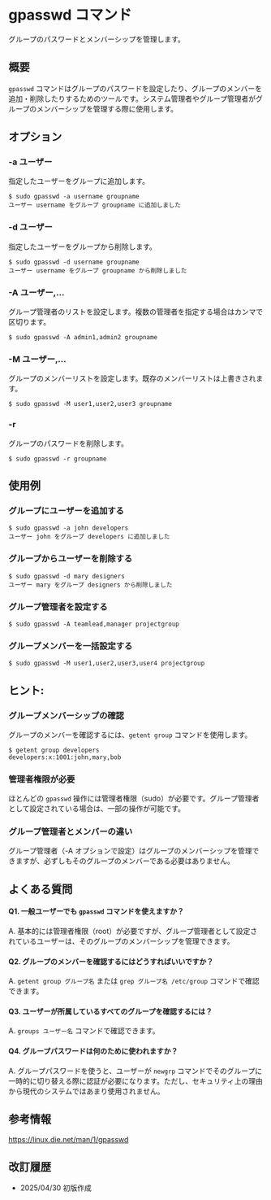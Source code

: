 # gpasswd コマンド

グループのパスワードとメンバーシップを管理します。

## 概要

`gpasswd` コマンドはグループのパスワードを設定したり、グループのメンバーを追加・削除したりするためのツールです。システム管理者やグループ管理者がグループのメンバーシップを管理する際に使用します。

## オプション

### **-a ユーザー**

指定したユーザーをグループに追加します。

```console
$ sudo gpasswd -a username groupname
ユーザー username をグループ groupname に追加しました
```

### **-d ユーザー**

指定したユーザーをグループから削除します。

```console
$ sudo gpasswd -d username groupname
ユーザー username をグループ groupname から削除しました
```

### **-A ユーザー,...**

グループ管理者のリストを設定します。複数の管理者を指定する場合はカンマで区切ります。

```console
$ sudo gpasswd -A admin1,admin2 groupname
```

### **-M ユーザー,...**

グループのメンバーリストを設定します。既存のメンバーリストは上書きされます。

```console
$ sudo gpasswd -M user1,user2,user3 groupname
```

### **-r**

グループのパスワードを削除します。

```console
$ sudo gpasswd -r groupname
```

## 使用例

### グループにユーザーを追加する

```console
$ sudo gpasswd -a john developers
ユーザー john をグループ developers に追加しました
```

### グループからユーザーを削除する

```console
$ sudo gpasswd -d mary designers
ユーザー mary をグループ designers から削除しました
```

### グループ管理者を設定する

```console
$ sudo gpasswd -A teamlead,manager projectgroup
```

### グループメンバーを一括設定する

```console
$ sudo gpasswd -M user1,user2,user3,user4 projectgroup
```

## ヒント:

### グループメンバーシップの確認

グループのメンバーを確認するには、`getent group` コマンドを使用します。

```console
$ getent group developers
developers:x:1001:john,mary,bob
```

### 管理者権限が必要

ほとんどの `gpasswd` 操作には管理者権限（sudo）が必要です。グループ管理者として設定されている場合は、一部の操作が可能です。

### グループ管理者とメンバーの違い

グループ管理者（-A オプションで設定）はグループのメンバーシップを管理できますが、必ずしもそのグループのメンバーである必要はありません。

## よくある質問

#### Q1. 一般ユーザーでも `gpasswd` コマンドを使えますか？
A. 基本的には管理者権限（root）が必要ですが、グループ管理者として設定されているユーザーは、そのグループのメンバーシップを管理できます。

#### Q2. グループのメンバーを確認するにはどうすればいいですか？
A. `getent group グループ名` または `grep グループ名 /etc/group` コマンドで確認できます。

#### Q3. ユーザーが所属しているすべてのグループを確認するには？
A. `groups ユーザー名` コマンドで確認できます。

#### Q4. グループパスワードは何のために使われますか？
A. グループパスワードを使うと、ユーザーが `newgrp` コマンドでそのグループに一時的に切り替える際に認証が必要になります。ただし、セキュリティ上の理由から現代のシステムではあまり使用されません。

## 参考情報

https://linux.die.net/man/1/gpasswd

## 改訂履歴

- 2025/04/30 初版作成